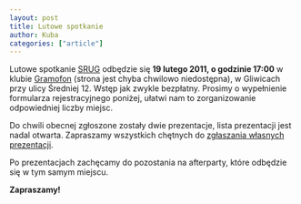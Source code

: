 ```yaml
---
layout: post
title: Lutowe spotkanie
author: Kuba
categories: ["article"]
---
```


Lutowe spotkanie [SRUG](http://srug.pl/) odbędzie się **19 lutego 2011,
o godzinie 17:00** w klubie [Gramofon](http://www.gramofon-pub.com.pl/)
(strona jest chyba chwilowo niedostępna), w Gliwicach przy ulicy
Średniej 12. Wstęp jak zwykle bezpłatny. Prosimy o wypełnienie
formularza rejestracyjnego poniżej, ułatwi nam to zorganizowanie
odpowiedniej liczby miejsc.

Do chwili obecnej zgłoszone zostały dwie prezentacje, lista prezentacji
jest nadal otwarta. Zapraszamy wszystkich chętnych do [zgłaszania
własnych
prezentacji](http://groups.google.com/group/silesian-ruby-user-group/).

Po prezentacjach zachęcamy do pozostania na afterparty, które odbędzie
się w tym samym miejscu.

**Zapraszamy!**
